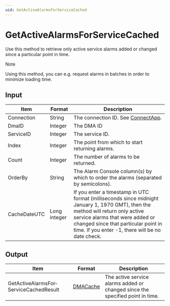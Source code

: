 ```yaml
---
uid: GetActiveAlarmsForServiceCached
---
```


# GetActiveAlarmsForServiceCached

Use this method to retrieve only active service alarms added or changed since a particular point in time.

> [!NOTE]
> Using this method, you can e.g. request alarms in batches in order to minimize loading time.

## Input

| Item | Format | Description |
|--|--|--|
| Connection | String | The connection ID. See [ConnectApp](xref:ConnectApp). |
| DmaID | Integer | The DMA ID |
| ServiceID | Integer | The service ID. |
| Index | Integer | The point from which to start returning alarms. |
| Count | Integer | The number of alarms to be returned. |
| OrderBy | String | The Alarm Console column(s) by which to order the alarms (separated by semicolons). |
| CacheDateUTC | Long integer | If you enter a timestamp in UTC format (milliseconds since midnight January 1, 1970 GMT), then the method will return only active service alarms that were added or changed since that particular point in time. If you enter -1, there will be no date check. |

## Output

| Item | Format | Description |
|--|--|--|
| GetActiveAlarmsFor­ServiceCachedResult | [DMACache](xref:DMACache) | The active service alarms added or changed since the specified point in time. |
